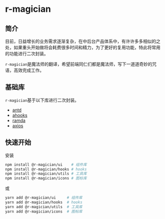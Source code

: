 # r-magician

## 简介

目前，日益增长的业务需求逐渐复杂，在中后台产品体系中，有许许多多相似的之处，如果重头开始做将会耗费很多时间和精力，为了更好的复用功能，特此将常用的功能进行二次封装。

`r-magician`是魔法师的翻译，希望前端同仁们都是魔法师，写下一道道奇妙的咒语，高效完成工作。

## 基础库

`r-magician`基于以下库进行二次封装。

- [antd](https://ant.design/docs/react/introduce-cn)
- [ahooks](https://ahooks.gitee.io/)
- [ramda](https://ramda.cn/)
- [axios](http://www.axios-js.com/)

## 快速开始

安装

```bash
npm install @r-magician/ui    # 组件库
npm install @r-magician/hooks # hooks
npm install @r-magician/utils # 工具库
npm install @r-magician/icons # 图标库
```

或

```bash
yarn add @r-magician/ui     # 组件库
yarn add @r-magician/hooks  # hooks
yarn add @r-magician/utils  # 工具库
yarn add @r-magician/icons  # 图标库
```
